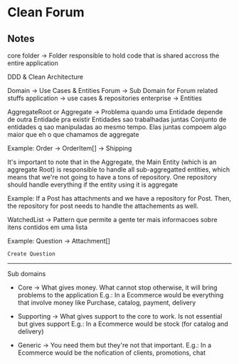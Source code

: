 # Clean Forum

## Notes ##

core folder -> Folder responsible to hold code that is shared accross the entire application

DDD & Clean Architecture

Domain -> Use Cases & Entities
  Forum -> Sub Domain for Forum related stuffs
    application -> use cases & repositories
    enterprise -> Entities



AggregateRoot or Aggregate ->
  Problema quando uma Entidade depende de outra Entidade pra existir
  Entidades sao trabalhadas juntas
  Conjunto de entidades q sao manipuladas ao mesmo tempo. Elas juntas compoem algo maior que eh o que chamamos de aggregate
  
  Example: Order  -> OrderItem[]
                  -> Shipping

It's important to note that in the Aggregate, the Main Entity (which is an aggregate Root) is responsible to handle all sub-aggregatted entities, which means
that we're not going to have a tons of repository. One repository should handle everything if the entity using it is aggregate

Example: If a Post has attachments and we have a repository for Post. Then, the repository for post needs to handle the attachements as well.


WatchedList -> Pattern que permite a gente ter mais informacoes sobre itens contidos em uma lista

  Example:
    Question -> Attachment[]

    Create Question 


---

Sub domains

- Core -> What gives money. What cannot stop otherwise, it will bring problems to the application
  E.g.: In a Ecommerce would be everything that involve money like Purchase, catalog, payment, delivery

- Supporting -> What gives support to the core to work. Is not essential but gives support
  E.g.: In a Ecommerce would be stock (for catalog and delivery)

- Generic -> You need them but they're not that important.
  E.g.: In a Ecommerce would be the nofication of clients, promotions, chat
